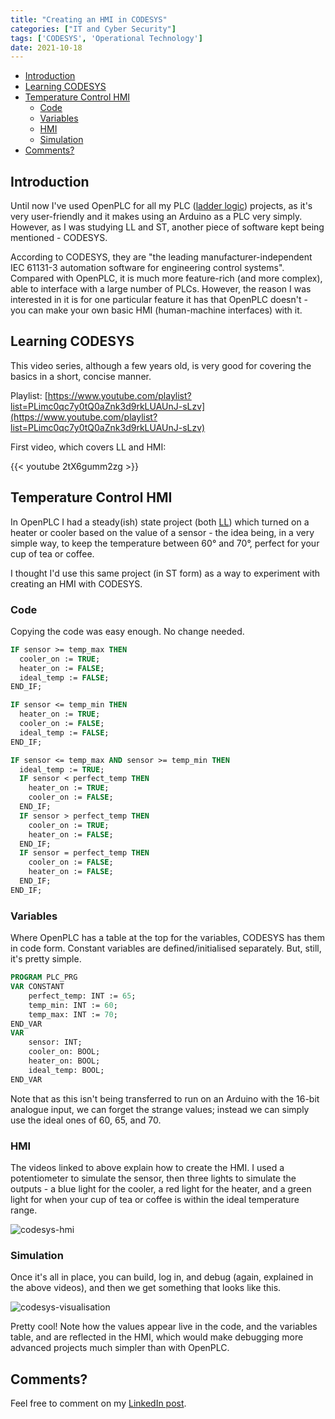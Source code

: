 ```yaml
---
title: "Creating an HMI in CODESYS"
categories: ["IT and Cyber Security"]
tags: ['CODESYS', 'Operational Technology']
date: 2021-10-18
---
```


- [Introduction](#introduction)
- [Learning CODESYS](#learning-codesys)
- [Temperature Control HMI](#temperature-control-hmi)
  - [Code](#code)
  - [Variables](#variables)
  - [HMI](#hmi)
  - [Simulation](#simulation)
- [Comments?](#comments)

## Introduction

Until now I've used OpenPLC for all my PLC ([ladder logic](https://www.jamesgibbins.com/posts/openplc-structured-text/)) projects, as it's very user-friendly and it makes using an Arduino as a PLC very simply. However, as I was studying LL and ST, another piece of software kept being mentioned - CODESYS.

According to CODESYS, they are "the leading manufacturer-independent IEC 61131-3 automation software for engineering control systems". Compared with OpenPLC, it is much more feature-rich (and more complex), able to interface with a large number of PLCs. However, the reason I was interested in it is for one particular feature it has that OpenPLC doesn't - you can make your own basic HMI (human-machine interfaces) with it.

## Learning CODESYS

This video series, although a few years old, is very good for covering the basics in a short, concise manner.

Playlist: [https://www.youtube.com/playlist?list=PLimc0qc7y0tQ0aZnk3d9rkLUAUnJ-sLzv](https://www.youtube.com/playlist?list=PLimc0qc7y0tQ0aZnk3d9rkLUAUnJ-sLzv)

First video, which covers LL and HMI:

{{< youtube 2tX6gumm2zg >}}

## Temperature Control HMI

In OpenPLC I had a steady(ish) state project (both [LL](https://www.jamesgibbins.com/posts/openplc-structured-text/)) which turned on a heater or cooler based on the value of a sensor - the idea being, in a very simple way, to keep the temperature between 60° and 70°, perfect for your cup of tea or coffee.

I thought I'd use this same project (in ST form) as a way to experiment with creating an HMI with CODESYS.

### Code

Copying the code was easy enough. No change needed.

```pascal
IF sensor >= temp_max THEN
  cooler_on := TRUE;
  heater_on := FALSE;
  ideal_temp := FALSE;
END_IF;

IF sensor <= temp_min THEN
  heater_on := TRUE;
  cooler_on := FALSE;
  ideal_temp := FALSE;
END_IF;

IF sensor <= temp_max AND sensor >= temp_min THEN
  ideal_temp := TRUE;
  IF sensor < perfect_temp THEN
    heater_on := TRUE;
    cooler_on := FALSE;
  END_IF;
  IF sensor > perfect_temp THEN
    cooler_on := TRUE;
    heater_on := FALSE;
  END_IF;
  IF sensor = perfect_temp THEN
    cooler_on := FALSE;
    heater_on := FALSE;
  END_IF;
END_IF;
```

### Variables

Where OpenPLC has a table at the top for the variables, CODESYS has them in code form. Constant variables are defined/initialised separately. But, still, it's pretty simple.

```pascal
PROGRAM PLC_PRG
VAR CONSTANT
	perfect_temp: INT := 65;
	temp_min: INT := 60;
	temp_max: INT := 70;
END_VAR
VAR
	sensor: INT;
	cooler_on: BOOL;
	heater_on: BOOL;
	ideal_temp: BOOL;
END_VAR
```

Note that as this isn't being transferred to run on an Arduino with the 16-bit analogue input, we can forget the strange values; instead we can simply use the ideal ones of 60, 65, and 70.

### HMI

The videos linked to above explain how to create the HMI. I used a potentiometer to simulate the sensor, then three lights to simulate the outputs - a blue light for the cooler, a red light for the heater, and a green light for when your cup of tea or coffee is within the ideal temperature range.

![codesys-hmi](/img/codesys-hmi.png)

### Simulation

Once it's all in place, you can build, log in, and debug (again, explained in the above videos), and then we get something that looks like this.

![codesys-visualisation](/img/codesys-visualisation.gif)

Pretty cool! Note how the values appear live in the code, and the variables table, and are reflected in the HMI, which would make debugging more advanced projects much simpler than with OpenPLC.

## Comments?

Feel free to comment on my [LinkedIn post](https://www.linkedin.com/posts/jamgib_creating-an-hmi-in-codesys-activity-6855759629843079168-2y0L).